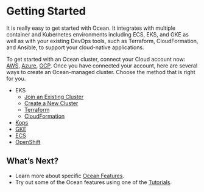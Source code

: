 # Getting Started

It is really easy to get started with Ocean. It integrates with multiple container and Kubernetes environments including ECS, EKS, and GKE as well as with your existing DevOps tools, such as Terraform, CloudFormation, and Ansible, to support your cloud-native applications.

To get started with an Ocean cluster, connect your Cloud account now: [AWS](connect-your-cloud-provider/aws-account.md), [Azure](connect-your-cloud-provider/azure-account.md), [GCP](connect-your-cloud-provider/gcp-project.md).  Once you have connected your account, here are several ways to create an Ocean-managed cluster. Choose the method that is right for you.

* EKS
  * [Join an Existing Cluster](/eks/join-an-existing-cluster.md)
  * [Create a New Cluster](https://help.dev.spot.io/ocean/getting-started/eks/create-a-new-cluster)
  * [Terraform](/eks/terraform.md)
  * [CloudFormation](https://aws.amazon.com/quickstart/architecture/spotinst-ocean-eks/)
* [Kops](tools-and-integrations/kops/)
* [GKE](/gke.md)
* [ECS](/ecs.md)
* [OpenShift](tools-and-integrations/openshift/)

## What’s Next?
* Learn more about specific [Ocean Features](/features/).
* Try out some of the Ocean features using one of the [Tutorials](/tutorials/).
